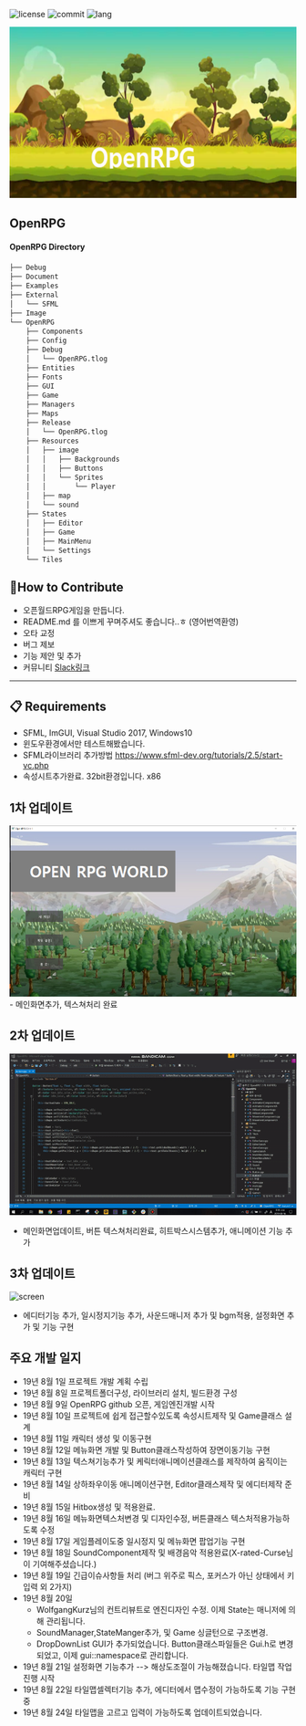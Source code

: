﻿![license](https://img.shields.io/crates/l/crate)
![commit](https://img.shields.io/github/last-commit/OpenRPGs/OpenRPG)
![lang](https://img.shields.io/github/languages/top/openrpgs/openrpg)
<center><img src="./Image/head.PNG" width="600" height="300"></center> 

## OpenRPG 


#### OpenRPG Directory 
    ├── Debug
    ├── Document
    ├── Examples
    ├── External
    │   └── SFML    
    ├── Image
    └── OpenRPG
        ├── Components
        ├── Config
        ├── Debug
        │   └── OpenRPG.tlog
        ├── Entities
        ├── Fonts
        ├── GUI
        ├── Game
        ├── Managers
        ├── Maps
        ├── Release
        │   └── OpenRPG.tlog
        ├── Resources
        │   ├── image
        │   │   ├── Backgrounds
        │   │   ├── Buttons
        │   │   └── Sprites
        │   │       └── Player       
        │   ├── map
        │   └── sound
        ├── States
        │   ├── Editor
        │   ├── Game
        │   ├── MainMenu
        │   └── Settings
        └── Tiles
    
## 👏How to Contribute
 
- 오픈월드RPG게임을 만듭니다.
- README.md 를 이쁘게 꾸며주셔도 좋습니다..ㅎ (영어번역환영) 
- 오타 교정
- 버그 제보
- 기능 제안 및 추가 
- 커뮤니티 [Slack링크](https://join.slack.com/t/openrpgworkspace/shared_invite/enQtNzExMDI5NDg3MTU1LWFhMmNkMGM1YzQ3ZmUzZWYxNTkwYzYzM2UwOGMxOTkxYWVjNjE1MWM5NTNjYWQ1OWIwNzM2NTE3Zjc4Y2RjMzE) 
 ***
    
## 📋 Requirements 
  
- SFML, ImGUI, Visual Studio 2017, Windows10
- 윈도우환경에서만 테스트해봤습니다. 
- SFML라이브러리 추가방법 https://www.sfml-dev.org/tutorials/2.5/start-vc.php
- 속성시트추가완료. 32bit환경입니다. x86 
 
## 1차 업데이트 
<center><img src="./Image/menu.PNG" width="600" height="300"></center> 
- 메인화면추가, 텍스쳐처리 완료 
 
## 2차 업데이트 
![screen](Image/screen.gif)
- 메인화면업데이트, 버튼 텍스쳐처리완료, 히트박스시스템추가, 애니메이션 기능 추가 

## 3차 업데이트 
![screen](Image/screen2.gif)
- 에디터기능 추가, 일시정지기능 추가, 사운드매니저 추가 및 bgm적용, 설정화면 추가 및 기능 구현
 
## 주요 개발 일지 
- 19년 8월 1일   프로젝트 개발 계획 수립 
- 19년 8월 8일   프로젝트폴더구성, 라이브러리 설치, 빌드환경 구성 
- 19년 8월 9일   OpenRPG github 오픈, 게임엔진개발 시작 
- 19년 8월 10일 프로젝트에 쉽게 접근할수있도록 속성시트제작 및 Game클래스 설계 
- 19년 8월 11일 캐릭터 생성 및 이동구현 
- 19년 8월 12일 메뉴화면 개발 및 Button클래스작성하여 장면이동기능 구현 
- 19년 8월 13일 텍스쳐기능추가 및 케릭터애니메이션클래스를 제작하여 움직이는 캐릭터 구현 
- 19년 8월 14일 상하좌우이동 애니메이션구현, Editor클래스제작 및 에디터제작 준비 
- 19년 8월 15일 Hitbox생성 및 적용완료.
- 19년 8월 16일 메뉴화면텍스처변경 및 디자인수정, 버튼클래스 텍스처적용가능하도록 수정
- 19년 8월 17일 게임플레이도중 일시정지 및 메뉴화면 팝업기능 구현
- 19년 8월 18일 SoundComponent제작 및 배경음악 적용완료(X-rated-Curse님이 기여해주셨습니다.)
- 19년 8월 19일 긴급이슈사항들 처리 (버그 위주로 픽스, 포커스가 아닌 상태에서 키입력 외 2가지) 
- 19년 8월 20일
   - WolfgangKurz님의 컨트리뷰트로 엔진디자인 수정. 이제 State는 매니저에 의해 관리됩니다. 
   - SoundManager,StateManger추가, 및 Game 싱글턴으로 구조변경. 
   - DropDownList GUI가 추가되었습니다. Button클래스파일들은 Gui.h로 변경되었고,
      이제 gui::namespace로 관리합니다. 
- 19년 8월 21일 설정화면 기능추가 --> 해상도조절이 가능해졌습니다.  타일맵 작업진행 시작 
- 19년 8월 22일 타일맵셀렉터기능 추가, 에디터에서 맵수정이 가능하도록 기능 구현 중 
- 19년 8월 24일 타일맵을 고르고 입력이 가능하도록 업데이트되었습니다. 
